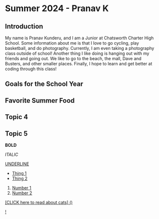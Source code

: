 # Summer 2024 - Pranav K

## Introduction
My name is Pranav Kunderu, and I am a Junior at Chatsworth Charter High School. Some information about me is that I love to go cycling, play basketball, and do photography. Currently, I am even taking a photography class outside of school! Another thing I like doing is hanging out with my friends and going out. We like to go to the beach, the mall, Dave and Busters, and other smaller places. Finally, I hope to learn and get better at coding through this class!

## Goals for the School Year


## Favorite Summer Food


## Topic 4

## Topic 5

**BOLD**

*ITALIC*

<u>UNDERLINE<u/>

- Thing 1
- Thing 2

1. Number 1
2. Number 2

[CLICK here to read about cats] ()

! []()
